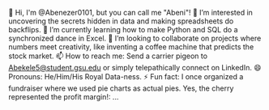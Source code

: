 👋 Hi, I'm @Abenezer0101, but you can call me "Abeni"!
👀 I’m interested in uncovering the secrets hidden in data and making spreadsheets do backflips.
🌱 I’m currently learning how to make Python and SQL do a synchronized dance in Excel.
💞️ I’m looking to collaborate on projects where numbers meet creativity, like inventing a coffee machine that predicts the stock market.
📫 How to reach me: Send a carrier pigeon to Abekele5@student.gsu.edu or simply telepathically connect on LinkedIn.
😄 Pronouns: He/Him/His Royal Data-ness.
⚡ Fun fact: I once organized a fundraiser where we used pie charts as actual pies. Yes, the cherry represented the profit margin!: ...

<!---
Abenezer0101/Abenezer0101 is a ✨ special ✨ repository because its `README.md` (this file) appears on your GitHub profile.
You can click the Preview link to take a look at your changes.
--->
